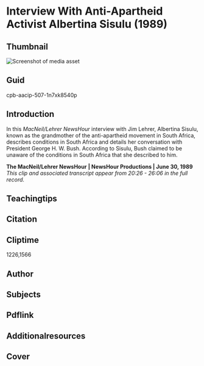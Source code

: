 # Interview With Anti-Apartheid Activist Albertina Sisulu (1989)



## Thumbnail

![Screenshot of media asset](https://s3.amazonaws.com/americanarchive.org/primary_source_sets/10-507-1n7xk8540p.jpg "Screenshot media asset")

## Guid
cpb-aacip-507-1n7xk8540p

## Introduction

In this _MacNeil/Lehrer NewsHour_ interview with Jim Lehrer, Albertina Sisulu, known as the grandmother of the anti-apartheid movement in South Africa, describes conditions in South Africa and details her conversation with President George H. W. Bush. According to Sisulu, Bush claimed to be unaware of the conditions in South Africa that she described to him. 



<b>The MacNeil/Lehrer NewsHour</b>
<b>| NewsHour Productions | June 30, 1989</b>
<i>This clip and associated transcript appear from 20:26 - 26:06 in the full record.</i>

## Teachingtips

## Citation

## Cliptime

1226,1566
## Author
## Subjects
## Pdflink
## Additionalresources
## Cover

